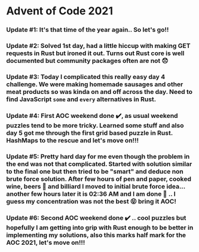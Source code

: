 # Advent of Code 2021

### Update #1: It's that time of the year again.. So let's go!!
### Update #2: Solved 1st day, had a little hiccup with making GET requests in Rust but ironed it out. Turns out Rust core is well documented but community packages often are not 😞
### Update #3: Today I complicated this really easy day 4 challenge. We were making homemade sausages and other meat products so was kinda on and off across the day. Need to find JavaScript `some` and `every` alternatives in Rust.
### Update #4: First AOC weekend done ✔️, as usual weekend puzzles tend to be more tricky. Learned some stuff and also day 5 got me through the first grid based puzzle in Rust. HashMaps to the rescue and let's move on!!!
### Update #5: Pretty hard day for me even though the problem in the end was not that complicated. Started with solution similar to the final one but then tried to be "smart" and deduce non brute force solution. After few hours of pen and paper, cooked wine, beers 🍻 and billiard I moved to initial brute force idea... another few hours later it is 02:36 AM and I am done 🎊 .. I guess my concentration was not the best 😝 bring it AOC!
### Update #6: Second AOC weekend done ✔️ .. cool puzzles but hopefully I am getting into grip with Rust enough to be better in implementing my solutions, also this marks half mark for the AOC 2021, let's move on!!!
